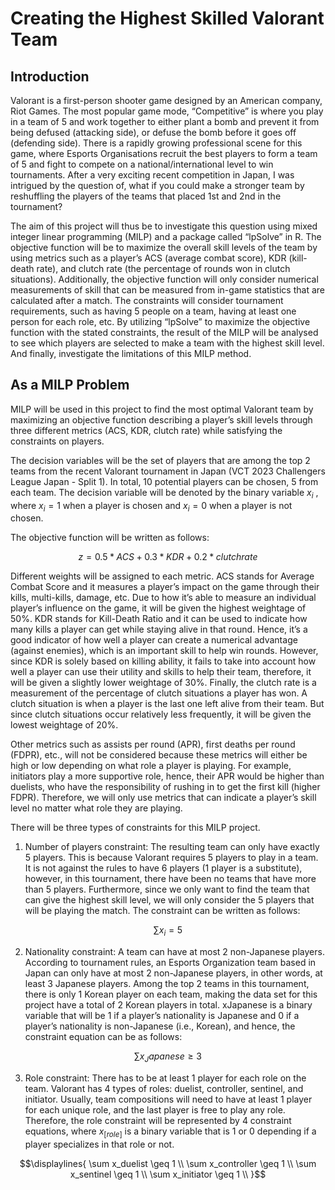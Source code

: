 # Creating the Highest Skilled Valorant Team

## Introduction 
Valorant is a first-person shooter game designed by an American company, Riot Games. The most popular game mode, “Competitive” is where you play in a team of 5 and work together to either plant a bomb and prevent it from being defused (attacking side), or defuse the bomb before it goes off (defending side). There is a rapidly growing professional scene for this game, where Esports Organisations recruit the best players to form a team of 5 and fight to compete on a national/international level to win tournaments. After a very exciting recent competition in Japan, I was intrigued by the question of, what if you could make a stronger team by reshuffling the players of the teams that placed 1st and 2nd in the tournament? 

The aim of this project will thus be to investigate this question using mixed integer linear programming (MILP) and a package called “lpSolve” in R. The objective function will be to maximize the overall skill levels of the team by using metrics such as a player’s ACS (average combat score), KDR (kill-death rate), and clutch rate (the percentage of rounds won in clutch situations). Additionally, the objective function will only consider numerical measurements of skill that can be measured from in-game statistics that are calculated after a match. The constraints will consider tournament requirements, such as having 5 people on a team, having at least one person for each role, etc. By utilizing “lpSolve” to maximize the objective function with the stated constraints, the result of the MILP will be analysed to see which players are selected to make a team with the highest skill level. And finally, investigate the limitations of this MILP method. 

## As a MILP Problem
MILP will be used in this project to find the most optimal Valorant team by maximizing an objective function describing a player’s skill levels through three different metrics (ACS, KDR, clutch rate) while satisfying the constraints on players. 

The decision variables will be the set of players that are among the top 2 teams from the recent Valorant tournament in Japan (VCT 2023 Challengers League Japan - Split 1). In total, 10 potential players can be chosen, 5 from each team. The decision variable will be denoted by the binary variable $`x_i`$ , where $`x_i = 1`$ when a player is chosen and $`x_i = 0`$ when a player is not chosen. 

The objective function will be written as follows: 
```math
z = 0.5 * ACS + 0.3 * KDR + 0.2 * clutch rate
```
Different weights will be assigned to each metric. ACS stands for Average Combat Score and it measures a player’s impact on the game through their kills, multi-kills, damage, etc. Due to how it’s able to measure an individual player’s influence on the game, it will be given the highest weightage of 50%. KDR stands for Kill-Death Ratio and it can be used to indicate how many kills a player can get while staying alive in that round. Hence, it’s a good indicator of how well a player can create a numerical advantage (against enemies), which is an important skill to help win rounds. However, since KDR is solely based on killing ability, it fails to take into account how well a player can use their utility and skills to help their team, therefore, it will be given a slightly lower weightage of 30%. Finally, the clutch rate is a measurement of the percentage of clutch situations a player has won. A clutch situation is when a player is the last one left alive from their team. But since clutch situations occur relatively less frequently, it will be given the lowest weightage of 20%. 

Other metrics such as assists per round (APR), first deaths per round (FDPR), etc., will not be considered because these metrics will either be high or low depending on what role a player is playing. For example, initiators play a more supportive role, hence, their APR would be higher than duelists, who have the responsibility of rushing in to get the first kill (higher FDPR). Therefore, we will only use metrics that can indicate a player’s skill level no matter what role they are playing. 

There will be three types of constraints for this MILP project. 
1. Number of players constraint: The resulting team can only have exactly 5 players. This is because Valorant requires 5 players to play in a team. It is not against the rules to have 6 players (1 player is a substitute), however, in this tournament, there have been no teams that have more than 5 players. Furthermore, since we only want to find the team that can give the highest skill level, we will only consider the 5 players that will be playing the match. The constraint can be written as follows:
```math
\sum x_i = 5
```
2. Nationality constraint: A team can have at most 2 non-Japanese players. According to tournament rules, an Esports Organization team based in Japan can only have at most 2 non-Japanese players, in other words, at least 3 Japanese players. Among the top 2 teams in this tournament, there is only 1 Korean player on each team, making the data set for this project have a total of 2 Korean players in total. xJapanese is a binary variable that will be 1 if a player’s nationality is Japanese and 0 if a player’s nationality is non-Japanese (i.e., Korean), and hence, the constraint equation can be as follows:
```math
\sum x_Japanese \geq 3
```
3. Role constraint: There has to be at least 1 player for each role on the team. Valorant has 4 types of roles: duelist, controller, sentinel, and initiator. Usually, team compositions will need to have at least 1 player for each unique role, and the last player is free to play any role. Therefore, the role constraint will be represented by 4 constraint equations, where $`x_[role]`$ is a binary variable that is 1 or 0 depending if a player specializes in that role or not.
```math
\displaylines{
\sum x_duelist \geq 1 \\
\sum x_controller  \geq 1 \\
\sum x_sentinel  \geq 1 \\
\sum x_initiator  \geq 1 \\
}
```
